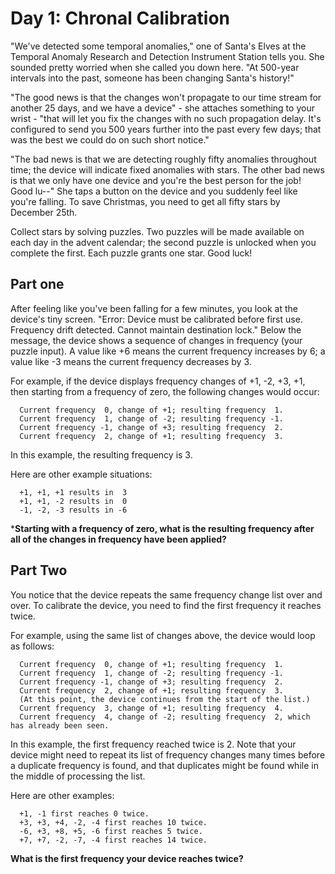 # Day 1: Chronal Calibration

"We've detected some temporal anomalies," one of Santa's Elves at the Temporal Anomaly Research and Detection Instrument Station tells you. She sounded pretty worried when she called you down here. "At 500-year intervals into the past, someone has been changing Santa's history!"

"The good news is that the changes won't propagate to our time stream for another 25 days, and we have a device" - she attaches something to your wrist - "that will let you fix the changes with no such propagation delay. It's configured to send you 500 years further into the past every few days; that was the best we could do on such short notice."

"The bad news is that we are detecting roughly fifty anomalies throughout time; the device will indicate fixed anomalies with stars. The other bad news is that we only have one device and you're the best person for the job! Good lu--" She taps a button on the device and you suddenly feel like you're falling. To save Christmas, you need to get all fifty stars by December 25th.

Collect stars by solving puzzles. Two puzzles will be made available on each day in the advent calendar; the second puzzle is unlocked when you complete the first. Each puzzle grants one star. Good luck!

## Part one

After feeling like you've been falling for a few minutes, you look at the device's tiny screen. "Error: Device must be calibrated before first use. Frequency drift detected. Cannot maintain destination lock." Below the message, the device shows a sequence of changes in frequency (your puzzle input). A value like +6 means the current frequency increases by 6; a value like -3 means the current frequency decreases by 3.

For example, if the device displays frequency changes of +1, -2, +3, +1, then starting from a frequency of zero, the following changes would occur:

```
  Current frequency  0, change of +1; resulting frequency  1.
  Current frequency  1, change of -2; resulting frequency -1.
  Current frequency -1, change of +3; resulting frequency  2.
  Current frequency  2, change of +1; resulting frequency  3.
```

In this example, the resulting frequency is 3.

Here are other example situations:

```
  +1, +1, +1 results in  3
  +1, +1, -2 results in  0
  -1, -2, -3 results in -6
```

***Starting with a frequency of zero, what is the resulting frequency after all of the changes in frequency have been applied?**

## Part Two

You notice that the device repeats the same frequency change list over and over. To calibrate the device, you need to find the first frequency it reaches twice.

For example, using the same list of changes above, the device would loop as follows:

```
  Current frequency  0, change of +1; resulting frequency  1.
  Current frequency  1, change of -2; resulting frequency -1.
  Current frequency -1, change of +3; resulting frequency  2.
  Current frequency  2, change of +1; resulting frequency  3.
  (At this point, the device continues from the start of the list.)
  Current frequency  3, change of +1; resulting frequency  4.
  Current frequency  4, change of -2; resulting frequency  2, which has already been seen.
```

In this example, the first frequency reached twice is 2. Note that your device might need to repeat its list of frequency changes many times before a duplicate frequency is found, and that duplicates might be found while in the middle of processing the list.

Here are other examples:

```
  +1, -1 first reaches 0 twice.
  +3, +3, +4, -2, -4 first reaches 10 twice.
  -6, +3, +8, +5, -6 first reaches 5 twice.
  +7, +7, -2, -7, -4 first reaches 14 twice.
```

**What is the first frequency your device reaches twice?**
